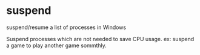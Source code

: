 # suspend
suspend/resume a list of processes in Windows

Suspend processes which are not needed to save CPU usage.
ex: suspend a game to play another game sommthly.
